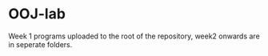 # OOJ-lab
Week 1 programs uploaded to the root of the repository, week2 onwards are in seperate folders.
